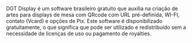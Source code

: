 DGT Display é um software brasileiro gratuito que auxilia na criação de artes para displays de mesa com QRcode com URL pré-definida, WI-FI, contato (Vcard) e opções de Pix.
Este software é disponibilizado gratuitamente, o que significa que pode ser utilizado e redistribuído sem a necessidade de licenças de uso ou pagamento de royalties.
